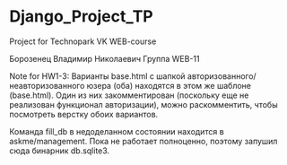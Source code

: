 # Django_Project_TP
Project for Technopark VK WEB-course

Борозенец Владимир Николаевич
Группа WEB-11

Note for HW1-3:
Варианты base.html с шапкой авторизованного/неавторизованного юзера (оба) находятся в этом же шаблоне (base.html). Один из них закомментирован 
(поскольку еще не реализован функционал авторизации), можно раскомментить, чтобы посмотреть верстку обоих вариантов.

Команда fill_db в недоделанном состоянии находится в askme/management. Пока не работает полноценно, поэтому запушил сюда бинарник db.sqlite3.
